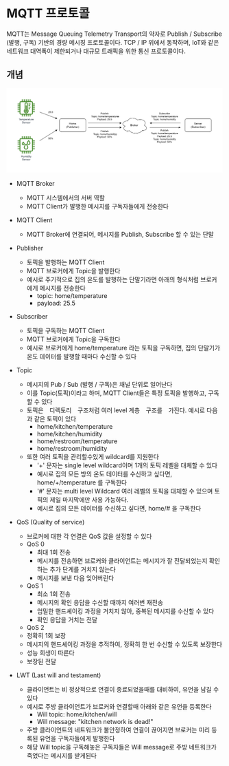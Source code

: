 
# MQTT 프로토콜

MQTT는 Message Queuing Telemetry Transport의 약자로
Publish / Subscribe (발행, 구독) 기반의 경량 메시징 프로토콜이다.
TCP / IP 위에서 동작하며, IoT와 같은 네트워크 대역폭이 제한되거나
대규모 트래픽을 위한 통신 프로토콜이다.

## 개념


![](resources/book_mqtt_flow.png)


- MQTT Broker
    - MQTT 시스템에서의 서버 역할
    - MQTT Client가 발행한 메시지를 구독자들에게 전송한다


- MQTT Client
    - MQTT Broker에 연결되어, 메시지를 Publish, Subscribe 할 수 있는 단말


- Publisher
    - 토픽을 발행하는 MQTT Client
    - MQTT 브로커에게 Topic을 발행한다
    - 예시로 주기적으로 집의 온도를 발행하는 단말기라면 아래의 형식처럼 브로커에게 메시지를 전송한다
        - topic: home/temperature
        - payload: 25.5


- Subscriber
    - 토픽을 구독하는 MQTT Client
    - MQTT 브로커에게 Topic을 구독한다
    - 예시로 브로커에게 home/temperature 라는 토픽을 구독하면, 집의 단말기가 온도 데이터를 발행할 때마다 수신할 수 있다


- Topic
    - 메시지의 Pub / Sub (발행 / 구독)은 채널 단위로 일어난다
    - 이를 Topic(토픽)이라고 하며, MQTT Client들은 특정 토픽을 발행하고, 구독할 수 있다
    - 토픽은　디렉토리　구조처럼 여러 level 계층　구조를　가진다. 예시로 다음과 같은 토픽이 있다
        - home/kitchen/temperature
        - home/kitchen/humidity
        - home/restroom/temperature
        - home/restroom/humidity
    - 또한 여러 토픽을 관리할수있게 wildcard를 지원한다
        - '+' 문자는 single level wildcard이며 1개의 토픽 레벨을 대체할 수 있다
        - 예시로 집의 모든 방의 온도 데이터를 수신하고 싶다면, home/+/temperature 를 구독한다
        - '#' 문자는 multi level Wildcard 여러 레벨의 토픽을 대체할 수 있으며 토픽의 제일 마지막에만 사용 가능하다.
        - 예시로 집의 모든 데이터를 수신하고 싶다면, home/# 을 구독한다


- QoS (Quality of service)
    - 브로커에 대한 각 연결은 QoS 값을 설정할 수 있다
    - QoS 0
        - 최대 1회 전송
        - 메시지를 전송하면 브로커와 클라이언트는 메시지가 잘 전달되었는지 확인하는 추가 단계를 거치지 않는다
        - 메시지를 보낸 다음 잊어버린다
    - QoS 1
        - 최소 1회 전송
        - 메시지의 확인 응답을 수신할 때까지 여러번 재전송
        - 엄밀한 핸드셰이킹 과정을 거치지 않아, 중복된 메시지를 수신할 수 있다
        - 확인 응답을 거치는 전달
    - QoS 2
    - 정확히 1회 보장
    - 메시지의 핸드셰이킹 과정을 추적하여, 정확히 한 번 수신할 수 있도록 보장한다
    - 성능 희생이 따른다
    - 보장된 전달


- LWT (Last will and testament)
    - 클라이언트는 비 정상적으로 연결이 종료되었을때를 대비하여, 유언을 남길 수 있다
    - 예시로 주방 클라이언트가 브로커와 연결할때 아래와 같은 유언을 등록한다
        - Will topic: home/kitchen/will
        - Will message: "kitchen network is dead!"
    - 주방 클라이언트의 네트워크가 불안정하여 연결이 끊어지면 브로커는 미리 등록된 유언을 구독자들에게 발행한다
    - 해당 Will topic을 구독해놓은 구독자들은 Will message로 주방 네트워크가 죽었다는 메시지를 받게된다 
    
